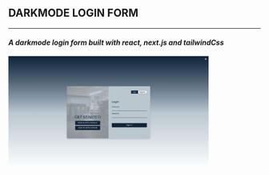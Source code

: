 ## DARKMODE LOGIN FORM
---
#### _A darkmode login form built with react, next.js and tailwindCss_

<img src="https://github.com/Elmoustafi-22/darkmode-login-form/raw/refs/heads/main/public/image.jfif" alt="Screenshot of the webpage." width="400"/>
